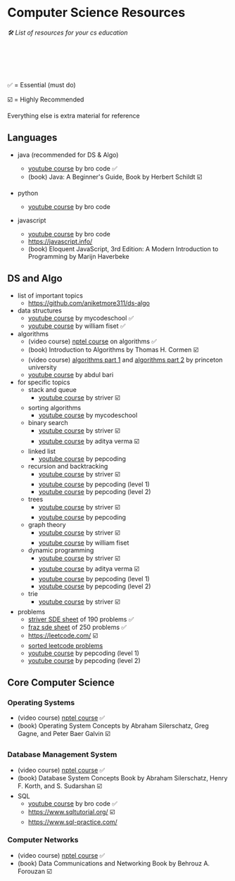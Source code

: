 <br/>
<br/>
<br/>
<br/>

# Computer Science Resources

<p><em>🛠️ List of resources for your cs education</em></p>

<br/>
<br/>
<br/>
<br/>

✅ = Essential (must do)

☑️ = Highly Recommended

Everything else is extra material for reference

## Languages

- java (recommended for DS & Algo)

  - [youtube course](https://www.youtube.com/watch?v=xk4_1vDrzzo) by bro code ✅
  - (book) Java: A Beginner's Guide, Book by Herbert Schildt ☑️

- python

  - [youtube course](https://www.yout️ube.com/watch?v=XKHEtdqhLK8) by bro code

- javascript
  - [youtube course](https://www.youtube.com/watch?v=8dWL3wF_OMw) by bro code
  - https://javascript.info/
  - (book) Eloquent JavaScript, 3rd Edition: A Modern Introduction to Programming by Marijn Haverbeke

## DS and Algo

- list of important topics
  - https://github.com/aniketmore311/ds-algo
- data structures
  - [youtube course](https://www.youtube.com/playlist?list=PL2_aWCzGMAwI3W_JlcBbtYTwiQSsOTa6P) by mycodeschool ✅
  - [youtube course](https://www.youtube.com/playlist?list=PLDV1Zeh2NRsB6SWUrDFW2RmDotAfPbeHu) by william fiset ✅
- algorithms
  - (video course) [nptel course](https://www.youtube.com/playlist?list=PLyqSpQzTE6M9DKhN7z2fOpKTJWu-639_P) on algorithms ✅
  - (book) Introduction to Algorithms by Thomas H. Cormen ☑️
  - (video course) [algorithms part 1](https://www.coursera.org/learn/algorithms-part1) and [algorithms part 2](https://www.coursera.org/learn/algorithms-part2) by princeton university
  - [youtube course](https://www.youtube.com/playlist?list=PLDN4rrl48XKpZkf03iYFl-O29szjTrs_O) by abdul bari
- for specific topics
  - stack and queue
    - [youtube course](https://www.youtube.com/playlist?list=PLgUwDviBIf0oSO572kQ7KCSvCUh1AdILj) by striver ☑️
  - sorting algorithms
    - [youtube course](https://www.youtube.com/playlist?list=PL2_aWCzGMAwKedT2KfDMB9YA5DgASZb3U) by mycodeschool
  - binary search
    - [youtube course](https://www.youtube.com/playlist?list=PLgUwDviBIf0pMFMWuuvDNMAkoQFi-h0ZF) by striver ☑️
    - [youtube course](https://www.youtube.com/playlist?list=PL_z_8CaSLPWeYfhtuKHj-9MpYb6XQJ_f2) by aditya verma ☑️
  - linked list
    - [youtube course](https://www.youtube.com/playlist?list=PL-Jc9J83PIiF5VZmktfqW6WVU1pxBF6l_) by pepcoding
  - recursion and backtracking
    - [youtube course](https://www.youtube.com/playlist?list=PLgUwDviBIf0rGlzIn_7rsaR2FQ5e6ZOL9) by striver ☑️
    - [youtube course](https://www.youtube.com/playlist?list=PL-Jc9J83PIiFxaBahjslhBD1LiJAV7nKs) by pepcoding (level 1)
    - [youtube course](https://www.youtube.com/playlist?list=PL-Jc9J83PIiHO9SQ6lxGuDsZNt2mkHEn0) by pepcoding (level 2)
  - trees
    - [youtube course](https://www.youtube.com/playlist?list=PLgUwDviBIf0q8Hkd7bK2Bpryj2xVJk8Vk) by striver ☑️
    - [youtube course](https://www.youtube.com/playlist?list=PL-Jc9J83PIiEmjuIVDrwR9h5i9TT2CEU_) by pepcoding
  - graph theory
    - [youtube course](https://www.youtube.com/playlist?list=PLgUwDviBIf0oE3gA41TKO2H5bHpPd7fzn) by striver ☑️
    - [youtube course](https://www.youtube.com/playlist?list=PLDV1Zeh2NRsDGO4--qE8yH72HFL1Km93P) by william fiset
  - dynamic programming
    - [youtube course](https://www.youtube.com/playlist?list=PLgUwDviBIf0qUlt5H_kiKYaNSqJ81PMMY) by striver ☑️
    - [youtube course](https://www.youtube.com/playlist?list=PL_z_8CaSLPWekqhdCPmFohncHwz8TY2Go) by aditya verma ☑️
    - [youtube course](https://www.youtube.com/playlist?list=PL-Jc9J83PIiG8fE6rj9F5a6uyQ5WPdqKy) by pepcoding (level 1)
    - [youtube course](https://www.youtube.com/playlist?list=PL-Jc9J83PIiEZvXCn-c5UIBvfT8dA-8EG) by pepcoding (level 2)
  - trie
    - [youtube course](https://www.youtube.com/playlist?list=PLgUwDviBIf0pcIDCZnxhv0LkHf5KzG9zp) by striver ☑️
- problems
  - [striver SDE sheet](https://takeuforward.org/interviews/strivers-sde-sheet-top-coding-interview-problems/) of 190 problems ✅
  - [fraz sde sheet](https://leadcoding.in/dsa-sheet/) of 250 problems ✅
  - https://leetcode.com/ ☑️
  - [sorted leetcode problems](https://github.com/adixmr/leetcode)
  - [youtube course](https://www.youtube.com/playlist?list=PL-Jc9J83PIiFj7YSPl2ulcpwy-mwj1SSk) by pepcoding (level 1)
  - [youtube course](https://www.youtube.com/playlist?list=PL-Jc9J83PIiE-181crLG1xSIWhTGKFiMY) by pepcoding (level 2)

## Core Computer Science

### Operating Systems

- (video course) [nptel course](https://www.youtube.com/playlist?list=PLsylUObW5M3CAGT6OdubyH6FztKfJCcFB) ✅
- (book) Operating System Concepts by Abraham Silerschatz, Greg Gagne, and Peter Baer Galvin ☑️

### Database Management System

- (video course) [nptel course](https://www.youtube.com/playlist?list=PLJ5C_6qdAvBHKccG0ZyOxcf_2YO6r4Q4l) ✅
- (book) Database System Concepts Book by Abraham Silerschatz, Henry F. Korth, and S. Sudarshan ☑️
- SQL
  - [youtube course](https://www.youtube.com/watch?v=5OdVJbNCSso) by bro code ✅
  - https://www.sqltutorial.org/ ☑️
  - https://www.sql-practice.com/

### Computer Networks

- (video course) [nptel course](https://www.youtube.com/playlist?list=PLbRMhDVUMngf-peFloB7kyiA40EptH1up) ✅
- (book) Data Communications and Networking
  Book by Behrouz A. Forouzan ☑️
